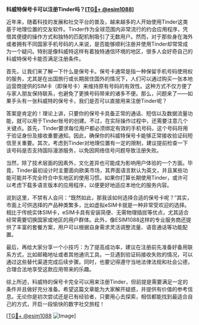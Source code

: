 **科威特保号卡可以注册Tinder吗？[[TG💪+ @esim1088](https://t.me/s/esim1088)]**

近年来，随着科技的发展和社交平台的普及，越来越多的人开始使用Tinder这类基于地理位置的交友软件。Tinder作为全球范围内非常流行的约会应用程序，凭借其便捷的操作方式和独特的匹配机制吸引了无数用户。然而，对于那些身在海外或者拥有不同国家手机号码的人来说，是否能够顺利注册并使用Tinder却常常成为一个疑问。特别是像科威特这样有着独特通信环境的地区，很多人会好奇自己的科威特保号卡能否满足注册条件。

首先，让我们来了解一下什么是保号卡。保号卡通常是指一种保留手机号码使用权的服务，尤其是在出国旅行或长期居住国外的情况下，人们可以通过购买一张本地运营商提供的SIM卡（即保号卡）来维持原有号码的有效性。这种方式不仅方便了与家人朋友保持联系，也避免了更换号码带来的诸多不便。那么，问题来了——如果手头有一张科威特的保号卡，我们是否可以直接用来注册Tinder呢？

答案是肯定的！理论上讲，只要你的保号卡具备正常的通话、短信以及数据流量功能，就可以用于Tinder账号的创建。不过，在实际操作过程中，还需要注意几个关键点。首先，Tinder要求每位用户都必须绑定有效的手机号码，这个号码将用于验证身份及接收重要通知。因此，确保你的科威特保号卡能够正常接收验证码短信至关重要。其次，考虑到Tinder对地理位置有一定的限制，建议提前检查一下该号码是否支持国际漫游服务，以免因网络信号问题导致注册失败。

当然，除了技术层面的因素外，文化差异也可能成为影响用户体验的一个方面。毕竟，Tinder最初设计时主要面向欧美市场，其界面语言默认为英文，并且某些功能可能并不完全符合中东地区的使用习惯。如果你打算长期使用Tinder，或许可以考虑下载多语言版本的应用程序，以便更好地适应本地化的服务内容。

说到这里，不禁有人会问：“既然如此，那我该如何选择合适的保号卡呢？”其实，市面上可供选择的产品种类繁多，比如虚拟eSIM卡就是一种非常受欢迎的选择。相比于传统实体SIM卡，eSIM卡具有安装简便、无需物理插拔等优点，尤其适合经常需要切换国家或地区的用户群体。此外，像ESIM1088这样的专业服务商还提供了丰富的套餐方案，用户可以根据自身需求灵活调整流量、语音通话等功能配置。

最后，再给大家分享一个小技巧：为了提高成功率，建议在注册前先准备好备用联系方式，比如邮箱地址或者其他通讯工具。一旦遇到验证码接收失败的情况，可以通过这些替代渠道完成后续步骤。同时，也要记得遵守当地法律法规和社会公德，合理合法地享受这款应用带来的乐趣。

综上所述，科威特的保号卡完全可以用来注册Tinder，但前提是需要满足一定的条件并且做好充分准备。希望这篇文章能为大家解开疑惑，并提供有价值的参考信息。无论你是初次尝试还是已有经验者，只要用心去探索，相信都能找到最适合自己的方式，开启一段愉快的数字社交旅程！

[[TG💪+ @esim1088](https://t.me/s/esim1088) ![Image](https://i.postimg.cc/4NQfJmqS/Snipaste-2025-05-13-00-14-12.png)]